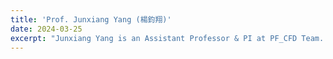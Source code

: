 ```yaml
---
title: 'Prof. Junxiang Yang (楊鈞翔)'
date: 2024-03-25
excerpt: "Junxiang Yang is an Assistant Professor & PI at PF_CFD Team. Detailed introduction of Prof. Yang can refer to the Homepage. <br/><img src='/images/jxyang.png' width='200px'>"
---
```

